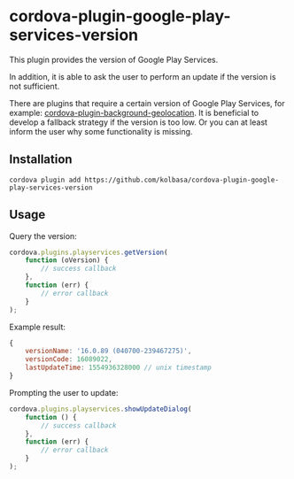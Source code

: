 # cordova-plugin-google-play-services-version

This plugin provides the version of Google Play Services.

In addition, it is able to ask the user to perform an update if the version is not sufficient.

There are plugins that require a certain version of Google Play Services, for example: [cordova-plugin-background-geolocation](cordova-plugin-background-geolocation).
It is beneficial to develop a fallback strategy if the version is too low. Or you can at least inform the user why some functionality is missing.


## Installation

```
cordova plugin add https://github.com/kolbasa/cordova-plugin-google-play-services-version
```

## Usage

Query the version:
```js
cordova.plugins.playservices.getVersion(
    function (oVersion) {
        // success callback
    },
    function (err) {
        // error callback
    }
);
```

Example result:
```js
{
    versionName: '16.0.89 (040700-239467275)',
    versionCode: 16089022,
    lastUpdateTime: 1554936328000 // unix timestamp
}
```

Prompting the user to update:
```js
cordova.plugins.playservices.showUpdateDialog(
    function () {
        // success callback
    },
    function (err) {
        // error callback
    }
);
```
